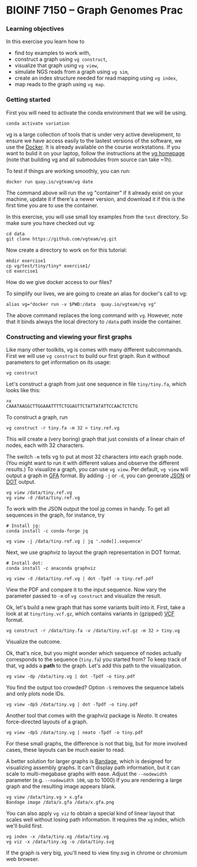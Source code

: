 # BIOINF 7150 – Graph Genomes Prac

### Learning objectives

In this exercise you learn how to

- find toy examples to work with,
- construct a graph using `vg construct`,
- visualize that graph using `vg view`,
- simulate NGS reads from a graph using `vg sim`,
- create an index structure needed for read mapping using `vg index`,
- map reads to the graph using `vg map`.

### Getting started

First you will need to activate the conda environment that we will be using.

    conda activate variation

vg is a large collection of tools that is under very active development, to ensure we have access easily to the lastest versions of the software, we use the [Docker](https://www.docker.com/). It is already available on the course workstations. If you want to bulid it on your laptop, follow the instructions at the [vg homepage](https://github.com/vgteam/vg) (note that building vg and all submodules from source can take ~1h). 

To test if things are working smoothly, you can run:

    docker run quay.io/vgteam/vg date

The command above will run the vg "container" if it already exist on your machine, update it if there's a newer version, and download it if this is the first time you are to use the container.

In this exercise, you will use small toy examples from the `test` directory. So make sure you have checked out vg:

    cd data
    git clone https://github.com/vgteam/vg.git

Now create a directory to work on for this tutorial:

    mkdir exercise1
    cp vg/test/tiny/tiny* exercise1/
    cd exercise1

How do we give docker access to our files?

To simplify our lives, we are going to create an alias for docker's call to vg:

    alias vg="docker run -v $PWD:/data  quay.io/vgteam/vg vg"

The above command replaces the long command with `vg`. However, note that it binds always the local directory to `/data` path inside the container.

### Constructing and viewing your first graphs

Like many other toolkits, vg is comes with many different subcommands. First we will use `vg construct` to build our first graph. Run it without parameters to get information on its usage:

    vg construct

Let's construct a graph from just one sequence in file `tiny/tiny.fa`, which looks like this:

    >x
    CAAATAAGGCTTGGAAATTTTCTGGAGTTCTATTATATTCCAACTCTCTG

To construct a graph, run

    vg construct -r tiny.fa -m 32 > tiny.ref.vg

This will create a (very boring) graph that just consists of a linear chain of nodes, each with 32 characters.

The switch `-m` tells vg to put at most 32 characters into each graph node. (You might want to run it with different values and observe the different results.) To visualize a graph, you can use `vg view`. Per default, `vg view` will output a graph in [GFA](https://github.com/GFA-spec/GFA-spec/blob/master/GFA1.md) format. By adding `-j` or `-d`, you can generate [JSON](https://www.json.org/) or [DOT](https://www.graphviz.org/doc/info/lang.html) output.

    vg view /data/tiny.ref.vg
    vg view -d /data/tiny.ref.vg

To work with the JSON output the tool [jq](https://stedolan.github.io/jq/) comes in handy. To get all sequences in the graph, for instance, try

    # Install jq:
    conda install -c conda-forge jq

    vg view -j /data/tiny.ref.vg | jq '.node[].sequence'

Next, we use graphviz to layout the graph representation in DOT format.

    # Install dot:
    conda install -c anaconda graphviz

    vg view -d /data/tiny.ref.vg | dot -Tpdf -o tiny.ref.pdf

View the PDF and compare it to the input sequence. Now vary the parameter passed to `-m` of `vg construct` and visualize the result.

Ok, let's build a new graph that has some variants built into it. First, take a look at at `tiny/tiny.vcf.gz`, which contains variants in (gzipped) [VCF](https://samtools.github.io/hts-specs/VCFv4.2.pdf) format.

    vg construct -r /data/tiny.fa -v /data/tiny.vcf.gz -m 32 > tiny.vg

Visualize the outcome.  

Ok, that's nice, but you might wonder which sequence of nodes actually corresponds to the sequence (`tiny.fa`) you started from? To keep track of that, vg adds a **path** to the graph. Let's add this path to the visualization.

    vg view -dp /data/tiny.vg | dot -Tpdf -o tiny.pdf

You find the output too crowded? Option `-S` removes the sequence labels and only plots node IDs.

    vg view -dpS /data/tiny.vg | dot -Tpdf -o tiny.pdf

Another tool that comes with the graphviz package is *Neato*. It creates force-directed layouts of a graph.

    vg view -dpS /data/tiny.vg | neato -Tpdf -o tiny.pdf

For these small graphs, the difference is not that big, but for more involved cases, these layouts can be much easier to read.

A better solution for larger graphs is [Bandage](http://rrwick.github.io/Bandage/), which is designed for visualizing assembly graphs. It can't display path information, but it can scale to multi-megabase graphs with ease. Adjust the `--nodewidth` parameter (e.g. `--nodewidth 100`, up to 1000) if you are rendering a large graph and the resulting image appears blank.

    vg view /data/tiny.vg > x.gfa
    Bandage image /data/x.gfa /data/x.gfa.png

You can also apply `vg viz` to obtain a special kind of linear layout that scales well without losing path information.
It requires the `xg` index, which we'll build first.

    vg index -x /data/tiny.xg /data/tiny.vg
    vg viz -x /data/tiny.xg -o /data/tiny.svg

If the graph is very big, you'll need to view tiny.svg in chrome or chromium web browser.

